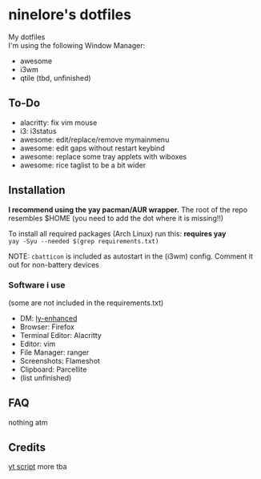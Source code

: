 # ninelore's dotfiles
My dotfiles    
I'm using the following Window Manager:
* awesome
* i3wm
* qtile (tbd, unfinished)

## To-Do

- alacritty: fix vim mouse
- i3: i3status
- awesome: edit/replace/remove mymainmenu
- awesome: edit gaps without restart keybind
- awesome: replace some tray applets with wiboxes
- awesome: rice taglist to be a bit wider

## Installation
**I recommend using the yay pacman/AUR wrapper.**
The root of the repo resembles $HOME (you need to add the dot where it is missing!!)   

To install all required packages (Arch Linux) run this: **requires yay**     
`yay -Syu --needed $(grep requirements.txt)`

NOTE: `cbatticon` is included as autostart in the (i3wm) config. Comment it out for non-battery devices

### Software i use
(some are not included in the requirements.txt)

- DM: [ly-enhanced](https://github.com/ninelore/ly-enhanced)
- Browser: Firefox
- Terminal Editor: Alacritty
- Editor: vim
- File Manager: ranger
- Screenshots: Flameshot
- Clipboard: Parcellite
- (list unfinished)

## FAQ
nothing atm

## Credits
[yt script](https://github.com/sayan01/scripts/blob/master/yt)
more tba

